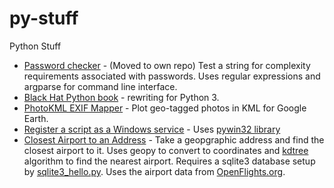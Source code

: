 # py-stuff
 Python Stuff

* [Password checker](https://github.com/benhunter/chkpwd) - (Moved to own repo) Test a string for complexity requirements associated with passwords. Uses regular expressions and argparse for command line interface.
* [Black Hat Python book](https://github.com/benhunter/py-stuff/tree/master/bhp) - rewriting for Python 3.
* [PhotoKML EXIF Mapper](https://github.com/benhunter/py-stuff/blob/master/photokml.py) - Plot geo-tagged photos in KML for Google Earth.
* [Register a script as a Windows service](https://github.com/benhunter/py-stuff/blob/master/win-svc.py) - Uses [pywin32 library](https://pypi.python.org/pypi/pywin32)
* [Closest Airport to an Address](https://github.com/benhunter/py-stuff/blob/master/closest_airport.py) - Take a geopgraphic address and find the closest airport to it. Uses geopy to convert to coordinates and [kdtree](https://github.com/benhunter/py-stuff/blob/master/kdtree.py) algorithm to find the nearest airport. Requires a sqlite3 database setup by [sqlite3_hello.py](https://github.com/benhunter/py-stuff/blob/master/sqlite3_hello.py). Uses the airport data from [OpenFlights.org](https://openflights.org/data.html).
